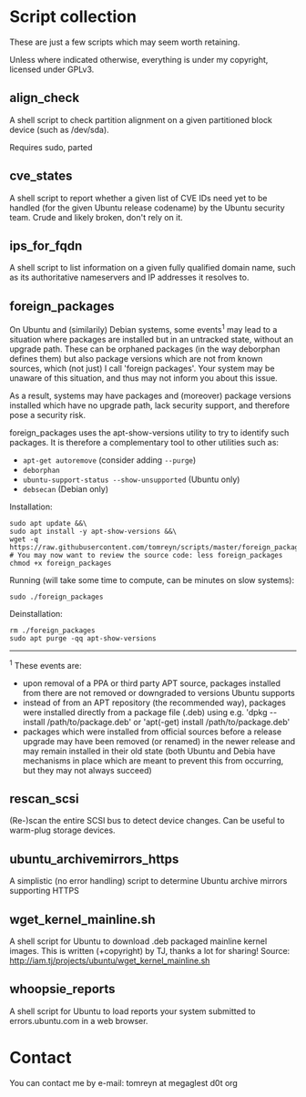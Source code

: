 # Script collection

These are just a few scripts which may seem worth retaining.

Unless where indicated otherwise, everything is under my copyright, licensed under GPLv3.

## align_check

A shell script to check partition alignment on a given partitioned block device (such as /dev/sda).

Requires sudo, parted

## cve_states

A shell script to report whether a given list of CVE IDs need yet to be handled (for the given Ubuntu release codename) by the Ubuntu security team. Crude and likely broken, don't rely on it.

## ips_for_fqdn

A shell script to list information on a given fully qualified domain name, such as its authoritative nameservers and IP addresses it resolves to.

## foreign_packages

On Ubuntu and (similarily) Debian systems, some events<sup>1</sup> may lead to a situation where packages are installed but in an untracked state, without an upgrade path. These can be orphaned packages (in the way deborphan defines them) but also package versions which are not from known sources, which (not just) I call 'foreign packages'. Your system may be unaware of this situation, and thus may not inform you about this issue.

As a result, systems may have packages and (moreover) package versions installed which have no upgrade path, lack security support, and therefore pose a security risk.

foreign_packages uses the apt-show-versions utility to try to identify such packages. It is therefore a complementary tool to other utilities such as:
- `apt-get autoremove` (consider adding `--purge`)
- `deborphan`
- `ubuntu-support-status --show-unsupported` (Ubuntu only)
- `debsecan` (Debian only)


Installation:

```
sudo apt update &&\
sudo apt install -y apt-show-versions &&\
wget -q https://raw.githubusercontent.com/tomreyn/scripts/master/foreign_packages
# You may now want to review the source code: less foreign_packages
chmod +x foreign_packages
```

Running (will take some time to compute, can be minutes on slow systems):
```
sudo ./foreign_packages
```

Deinstallation:

```
rm ./foreign_packages
sudo apt purge -qq apt-show-versions
```

---
<sup>1</sup> These events are:
- upon removal of a PPA or third party APT source, packages installed from there are not removed or downgraded to versions Ubuntu supports
- instead of from an APT repository (the recommended way), packages were installed directly from a package file (.deb) using e.g. 'dpkg --install /path/to/package.deb' or 'apt(-get) install /path/to/package.deb'
- packages which were installed from official sources before a release upgrade may have been removed (or renamed) in the newer release and may remain installed in their old state (both Ubuntu and Debia have mechanisms in place which are meant to prevent this from occurring, but they may not always succeed)

## rescan_scsi

(Re-)scan the entire SCSI bus to detect device changes. Can be useful to warm-plug storage devices.

## ubuntu_archivemirrors_https

A simplistic (no error handling) script to determine Ubuntu archive mirrors supporting HTTPS

## wget_kernel_mainline.sh

A shell script for Ubuntu to download .deb packaged mainline kernel images. This is written (+copyright) by TJ, thanks a lot for sharing!
Source: http://iam.tj/projects/ubuntu/wget_kernel_mainline.sh

## whoopsie_reports

A shell script for Ubuntu to load reports your system submitted to errors.ubuntu.com in a web browser.

# Contact

You can contact me by e-mail: tomreyn at megaglest d0t org
